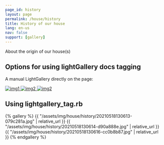 ```yaml
---
page_id: history
layout: page
permalink: /house/history
title: History of our house
lang: en-us
nav: false
support: [gallery]
---
```


About the origin of our house(s)

## Options for using lightGallery docs tagging

A manual LightGallery directly on the page:

<div id="thegallery">
<a href="{{ '/assets/img/house/history/20210518130613-079c281a.jpg' | relative_url }}" 
data-sub-html="Photo 1 by EJB &copy; 2014" >
        <img alt="img1" data-sub-html="img1 title" src="{{ '/assets/img/house/history/20210518130613-079c281a-480.webp' | relative_url }}" />
</a>
<a href="{{ '/assets/img/house/history/20210518130614-d90a888e.jpg' | relative_url }}" 
data-sub-html="Photo 2 by EJB &copy; 2015" >
<img alt="img2" data-sub-html="img2 title" src="{{ '/assets/img/house/history/20210518130614-d90a888e-480.webp' | relative_url }}" />
    </a>
<a href="{{ '/assets/img/house/history/20210518130616-cc0b8b87.jpg' | relative_url }}" 
data-sub-html="Photo 2 by EJB &copy; 2015" >
<img alt="img2" data-sub-html="img2 title" src="{{ '/assets/img/house/history/20210518130616-cc0b8b87-480.webp' | relative_url }}" />
    </a>
</div>

<script>
  lightGallery(document.getElementById("thegallery"), {
    plugins: [lgThumbnail, lgZoom, lgAutoplay, lgFullscreen],
    speed: 500,
    thumbnails: true,
    thumbWidth: 60,
    thumbHeight: "40px",
    thumbMargin: 4,
    showMaximizeIcon: true,
    appendSubHtmlTo: '.lg-item',
  });
</script>
<!-- end of manual lg block -->

<h2>Using lightgallery_tag.rb</h2>

{% gallery %}
{{ "/assets/img/house/history/20210518130613-079c281a.jpg" | relative_url }}
{{ "/assets/img/house/history/20210518130614-d90a888e.jpg" | relative_url }}
{{ "/assets/img/house/history/20210518130616-cc0b8b87.jpg" | relative_url }}
{% endgallery %}

<!-- lightgallery_tag.rb auto thumbs -->
